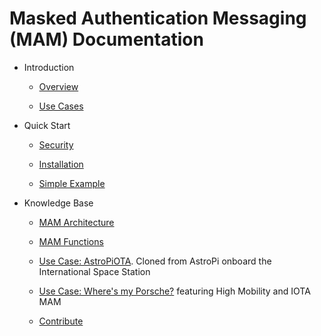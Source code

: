 # Masked Authentication Messaging (MAM) Documentation

- Introduction
    - [Overview](introduction/overview.md)
    
    - [Use Cases](introduction/usecases.md)
    
- Quick Start
    - [Security](quick-start/security.md)
    
    - [Installation](quick-start/installation.md)
       
    - [Simple Example](quick-start/example.md)

 - Knowledge Base
    - [MAM Architecture](knowledgebase/MAM-architecture.md)
    
    - [MAM Functions](knowledgebase/MAM-functions.md)
    
    - [Use Case:  AstroPiOTA](knowledgebase/astropi.md).  Cloned from AstroPi onboard the International Space Station

    - [Use Case:  Where's my Porsche?](knowledgebase/HM.md) featuring High Mobility and IOTA MAM 

    - [Contribute](knowledgebase/contribute.md)
